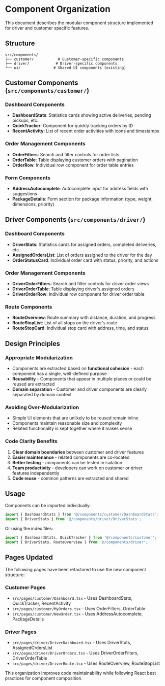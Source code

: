 # Component Organization

This document describes the modular component structure implemented for driver and customer specific features.

## Structure

```
src/components/
├── customer/           # Customer-specific components
├── driver/            # Driver-specific components
└── ui/               # Shared UI components (existing)
```

## Customer Components (`src/components/customer/`)

### Dashboard Components
- **DashboardStats**: Statistics cards showing active deliveries, pending pickups, etc.
- **QuickTracker**: Component for quickly tracking orders by ID
- **RecentActivity**: List of recent order activities with icons and timestamps

### Order Management Components  
- **OrderFilters**: Search and filter controls for order lists
- **OrderTable**: Table displaying customer orders with pagination
- **OrderRow**: Individual row component for order table entries

### Form Components
- **AddressAutocomplete**: Autocomplete input for address fields with suggestions
- **PackageDetails**: Form section for package information (type, weight, dimensions, priority)

## Driver Components (`src/components/driver/`)

### Dashboard Components
- **DriverStats**: Statistics cards for assigned orders, completed deliveries, etc.
- **AssignedOrdersList**: List of orders assigned to the driver for the day
- **OrderStatusCard**: Individual order card with status, priority, and actions

### Order Management Components
- **DriverOrderFilters**: Search and filter controls for driver order views
- **DriverOrderTable**: Table displaying driver's assigned orders
- **DriverOrderRow**: Individual row component for driver order table

### Route Components
- **RouteOverview**: Route summary with distance, duration, and progress
- **RouteStopList**: List of all stops on the driver's route
- **RouteStopCard**: Individual stop card with address, time, and status

## Design Principles

### Appropriate Modularization
- Components are extracted based on **functional cohesion** - each component has a single, well-defined purpose
- **Reusability** - Components that appear in multiple places or could be reused are extracted
- **Domain separation** - Customer and driver components are clearly separated by domain context

### Avoiding Over-Modularization
- Simple UI elements that are unlikely to be reused remain inline
- Components maintain reasonable size and complexity
- Related functionality is kept together where it makes sense

### Code Clarity Benefits
1. **Clear domain boundaries** between customer and driver features
2. **Easier maintenance** - related components are co-located
3. **Better testing** - components can be tested in isolation
4. **Team productivity** - developers can work on customer or driver features independently
5. **Code reuse** - common patterns are extracted and shared

## Usage

Components can be imported individually:
```typescript
import { DashboardStats } from '@/components/customer/DashboardStats';
import { DriverStats } from '@/components/driver/DriverStats';
```

Or using the index files:
```typescript
import { DashboardStats, QuickTracker } from '@/components/customer';
import { DriverStats, RouteOverview } from '@/components/driver';
```

## Pages Updated

The following pages have been refactored to use the new component structure:

### Customer Pages
- `src/pages/customer/Dashboard.tsx` - Uses DashboardStats, QuickTracker, RecentActivity
- `src/pages/customer/MyOrders.tsx` - Uses OrderFilters, OrderTable
- `src/pages/customer/NewOrder.tsx` - Uses AddressAutocomplete, PackageDetails

### Driver Pages  
- `src/pages/driver/DriverDashboard.tsx` - Uses DriverStats, AssignedOrdersList
- `src/pages/driver/DriverOrders.tsx` - Uses DriverOrderFilters, DriverOrderTable
- `src/pages/driver/DriverRoute.tsx` - Uses RouteOverview, RouteStopList

This organization improves code maintainability while following React best practices for component composition.
